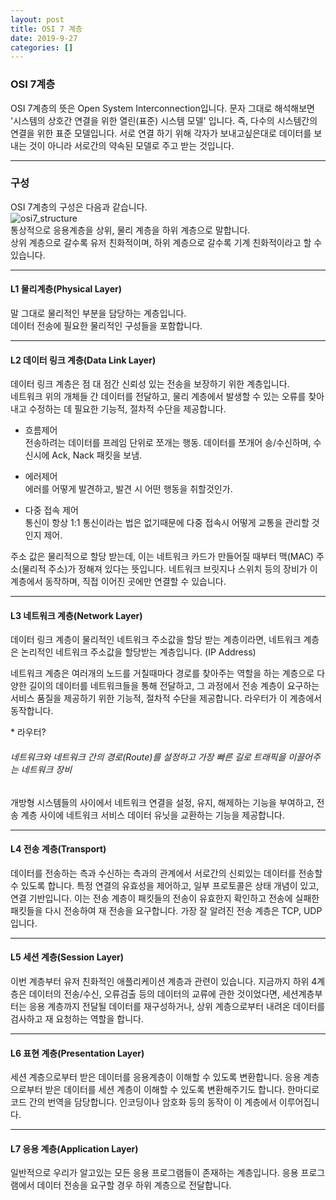 ```yaml
---
layout: post
title: OSI 7 계층
date: 2019-9-27
categories: []
---
```


### OSI 7계층
OSI 7계층의 뜻은 Open System Interconnection입니다. 
문자 그대로 해석해보면 '시스템의 상호간 연결을 위한 열린(표준) 시스템 모델' 입니다. 즉, 다수의 시스템간의 연결을 위한 표준 모델입니다. 
서로 연결 하기 위해 각자가 보내고싶은대로 데이터를 보내는 것이 아니라 서로간의 약속된 모델로 주고 받는 것입니다.

***

### 구성
OSI 7계층의 구성은 다음과 같습니다.
<br>
![osi7_structure](https://drive.google.com/uc?id=1Z7Ih6-zXP7eoCwv3yy8PABnU1bexRBrZ)
<br>
통상적으로 응용계층을 상위, 물리 계층을 하위 계층으로 말합니다.  
상위 계층으로 갈수록 유저 친화적이며, 하위 계층으로 갈수록 기계 친화적이라고 할 수 있습니다.

***

#### L1 물리계층(Physical Layer)
말 그대로 물리적인 부분을 담당하는 계층입니다.  
데이터 전송에 필요한 물리적인 구성들을 포함합니다.

***

#### L2 데이터 링크 계층(Data Link Layer) 
데이터 링크 계층은 점 대 점간 신뢰성 있는 전송을 보장하기 위한 계층입니다.  
네트워크 위의 개체들 간 데이터를 전달하고, 물리 계층에서 발생할 수 있는 오류를 찾아내고 수정하는 데 
필요한 기능적, 절차적 수단을 제공합니다.
  
* 흐름제어  
전송하려는 데이터를 프레임 단위로 쪼개는 행동. 데이터를 쪼개어 송/수신하며, 
수신시에 Ack, Nack 패킷을 보냄.
  
* 에러제어  
에러를 어떻게 발견하고, 발견 시 어떤 행동을 취할것인가.
  
* 다중 접속 제어  
통신이 항상 1:1 통신이라는 법은 없기때문에 다중 접속시 어떻게 교통을 관리할 것인지 제어.
  
주소 값은 물리적으로 할당 받는데, 이는 네트워크 카드가
만들어질 때부터 <span class="emphasis">맥(MAC) 주소(물리적 주소)</span>가 정해져 있다는 뜻입니다.
네트워크 브릿지나 <span class="emphasis">스위치</span> 등의 장비가 
이 계층에서 동작하며, 직접 이어진 곳에만 연결할 수 있습니다.

***

#### L3 네트워크 계층(Network Layer)
데이터 링크 계층이 물리적인 네트워크 주소값을 할당 받는 계층이라면, 
네트워크 계층은 논리적인 네트워크 주소값을 할당받는 계층입니다. <span class="emphasis">(IP Address)</span>
  
네트워크 계층은 여러개의 노드를 거칠때마다 경로를 찾아주는 역할을 하는 계층으로 다양한 길이의 
데이터를 네트워크들을 통해 전달하고, 그 과정에서 전송 계층이 요구하는 서비스 품질을 제공하기 위한 
기능적, 절차적 수단을 제공합니다. 라우터가 이 계층에서 동작합니다. 
  
<span class="emphasis-org">* 라우터?</span>  
###### 네트워크와 네트워크 간의 경로(Route)를 설정하고 가장 빠른 길로 트래픽을 이끌어주는 네트워크 장비
  
개방형 시스템들의 사이에서 네트워크 연결을 설정, 유지, 해제하는 기능을 부여하고, 전송 계층 사이에 
네트워크 서비스 데이터 유닛을 교환하는 기능을 제공합니다.

***

#### L4 전송 계층(Transport)
데이터를 전송하는 측과 수신하는 측과의 관계에서 서로간의 신뢰있는 데이터를 전송할 수 있도록 합니다. 
특정 연결의 유효성을 제어하고, 일부 프로토콜은 상태 개념이 있고, 연결 기반입니다. 이는 전송 계층이 
패킷들의 전송이 유효한지 확인하고 전송에 실패한 패킷들을 다시 전송하여 재 전송을 요구합니다. 
가장 잘 알려진 전송 계층은 <span class="emphasis">TCP, UDP</span>입니다. 

***

#### L5 세션 계층(Session Layer)
이번 계층부터 유저 친화적인 애플리케이션 계층과 관련이 있습니다. 
지금까지 하위 4계층은 데이터의 전송/수신, 오류검출 등의 데이터의 교류에 관한 것이었다면, 
세션계층부터는 응용 계층까지 전달될 데이터를 재구성하거나, 상위 계층으로부터 내려온 데이터를 
검사하고 재 요청하는 역할을 합니다. 

***

#### L6 표현 계층(Presentation Layer)
세션 계층으로부터 받은 데이터를 응용계층이 이해할 수 있도록 변환합니다. 
응용 계층으로부터 받은 데이터를 세션 계층이 이해할 수 있도록 변환해주기도 합니다. 
한마디로 코드 간의 번역을 담당합니다. 인코딩이나 암호화 등의 동작이 이 계층에서 이루어집니다. 

***

#### L7 응용 계층(Application Layer)
일반적으로 우리가 알고있는 모든 응용 프로그램들이 존재하는 계층입니다. 
응용 프로그램에서 데이터 전송을 요구할 경우 하위 계층으로 전달합니다.